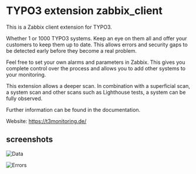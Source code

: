 # TYPO3 extension zabbix_client

This is a Zabbix client extension for TYPO3.

Whether 1 or 1000 TYPO3 systems. Keep an eye on them all and offer your customers to 
keep them up to date. This allows errors and security gaps to be detected early before they become a real problem.

Feel free to set your own alarms and parameters in Zabbix. This gives you complete control over the process and 
allows you to add other systems to your monitoring.

This extension allows a deeper scan. In combination with a superficial scan, a system scan and other scans such 
as Lighthouse tests, a system can be fully observed.

Further information can be found in the documentation.

Website: https://t3monitoring.de/

## screenshots

![Data](https://github.com/svewap/zabbix_client/blob/master/Documentation/Images/zabbix_data.png?raw=true)

![Errors](https://github.com/svewap/zabbix_client/blob/master/Documentation/Images/zabbix_errors.png?raw=true)


